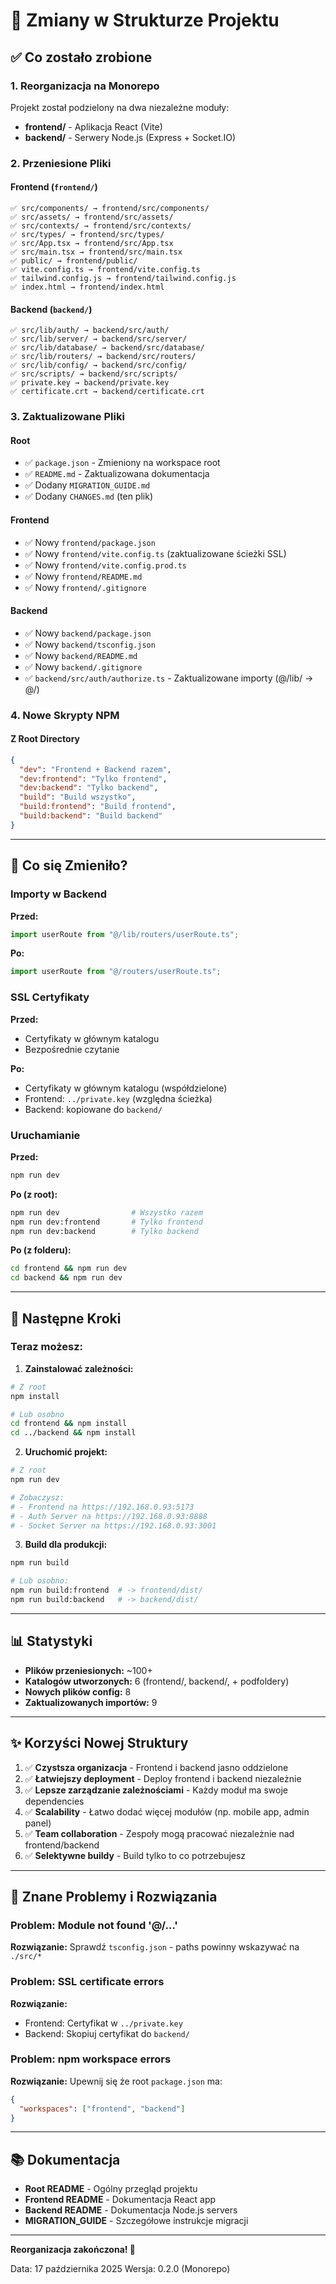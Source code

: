 # 📝 Zmiany w Strukturze Projektu

## ✅ Co zostało zrobione

### 1. Reorganizacja na Monorepo
Projekt został podzielony na dwa niezależne moduły:
- **frontend/** - Aplikacja React (Vite)
- **backend/** - Serwery Node.js (Express + Socket.IO)

### 2. Przeniesione Pliki

#### Frontend (`frontend/`)
```
✅ src/components/ → frontend/src/components/
✅ src/assets/ → frontend/src/assets/
✅ src/contexts/ → frontend/src/contexts/
✅ src/types/ → frontend/src/types/
✅ src/App.tsx → frontend/src/App.tsx
✅ src/main.tsx → frontend/src/main.tsx
✅ public/ → frontend/public/
✅ vite.config.ts → frontend/vite.config.ts
✅ tailwind.config.js → frontend/tailwind.config.js
✅ index.html → frontend/index.html
```

#### Backend (`backend/`)
```
✅ src/lib/auth/ → backend/src/auth/
✅ src/lib/server/ → backend/src/server/
✅ src/lib/database/ → backend/src/database/
✅ src/lib/routers/ → backend/src/routers/
✅ src/lib/config/ → backend/src/config/
✅ src/scripts/ → backend/src/scripts/
✅ private.key → backend/private.key
✅ certificate.crt → backend/certificate.crt
```

### 3. Zaktualizowane Pliki

#### Root
- ✅ `package.json` - Zmieniony na workspace root
- ✅ `README.md` - Zaktualizowana dokumentacja
- ✅ Dodany `MIGRATION_GUIDE.md`
- ✅ Dodany `CHANGES.md` (ten plik)

#### Frontend
- ✅ Nowy `frontend/package.json`
- ✅ Nowy `frontend/vite.config.ts` (zaktualizowane ścieżki SSL)
- ✅ Nowy `frontend/vite.config.prod.ts`
- ✅ Nowy `frontend/README.md`
- ✅ Nowy `frontend/.gitignore`

#### Backend
- ✅ Nowy `backend/package.json`
- ✅ Nowy `backend/tsconfig.json`
- ✅ Nowy `backend/README.md`
- ✅ Nowy `backend/.gitignore`
- ✅ `backend/src/auth/authorize.ts` - Zaktualizowane importy (@/lib/ → @/)

### 4. Nowe Skrypty NPM

#### Z Root Directory
```json
{
  "dev": "Frontend + Backend razem",
  "dev:frontend": "Tylko frontend",
  "dev:backend": "Tylko backend",
  "build": "Build wszystko",
  "build:frontend": "Build frontend",
  "build:backend": "Build backend"
}
```

---

## 🔧 Co się Zmieniło?

### Importy w Backend
**Przed:**
```typescript
import userRoute from "@/lib/routers/userRoute.ts";
```

**Po:**
```typescript
import userRoute from "@/routers/userRoute.ts";
```

### SSL Certyfikaty
**Przed:**
- Certyfikaty w głównym katalogu
- Bezpośrednie czytanie

**Po:**
- Certyfikaty w głównym katalogu (współdzielone)
- Frontend: `../private.key` (względna ścieżka)
- Backend: kopiowane do `backend/`

### Uruchamianie

**Przed:**
```bash
npm run dev
```

**Po (z root):**
```bash
npm run dev                # Wszystko razem
npm run dev:frontend       # Tylko frontend
npm run dev:backend        # Tylko backend
```

**Po (z folderu):**
```bash
cd frontend && npm run dev
cd backend && npm run dev
```

---

## 🎯 Następne Kroki

### Teraz możesz:

1. **Zainstalować zależności:**
```bash
# Z root
npm install

# Lub osobno
cd frontend && npm install
cd ../backend && npm install
```

2. **Uruchomić projekt:**
```bash
# Z root
npm run dev

# Zobaczysz:
# - Frontend na https://192.168.0.93:5173
# - Auth Server na https://192.168.0.93:8888
# - Socket Server na https://192.168.0.93:3001
```

3. **Build dla produkcji:**
```bash
npm run build

# Lub osobno:
npm run build:frontend  # -> frontend/dist/
npm run build:backend   # -> backend/dist/
```

---

## 📊 Statystyki

- **Plików przeniesionych:** ~100+
- **Katalogów utworzonych:** 6 (frontend/, backend/, + podfoldery)
- **Nowych plików config:** 8
- **Zaktualizowanych importów:** 9

---

## ✨ Korzyści Nowej Struktury

1. ✅ **Czystsza organizacja** - Frontend i backend jasno oddzielone
2. ✅ **Łatwiejszy deployment** - Deploy frontend i backend niezależnie
3. ✅ **Lepsze zarządzanie zależnościami** - Każdy moduł ma swoje dependencies
4. ✅ **Scalability** - Łatwo dodać więcej modułów (np. mobile app, admin panel)
5. ✅ **Team collaboration** - Zespoły mogą pracować niezależnie nad frontend/backend
6. ✅ **Selektywne buildy** - Build tylko to co potrzebujesz

---

## 🐛 Znane Problemy i Rozwiązania

### Problem: Module not found '@/...'
**Rozwiązanie:** Sprawdź `tsconfig.json` - paths powinny wskazywać na `./src/*`

### Problem: SSL certificate errors
**Rozwiązanie:** 
- Frontend: Certyfikat w `../private.key`
- Backend: Skopiuj certyfikat do `backend/`

### Problem: npm workspace errors
**Rozwiązanie:** Upewnij się że root `package.json` ma:
```json
{
  "workspaces": ["frontend", "backend"]
}
```

---

## 📚 Dokumentacja

- **Root README** - Ogólny przegląd projektu
- **Frontend README** - Dokumentacja React app
- **Backend README** - Dokumentacja Node.js servers
- **MIGRATION_GUIDE** - Szczegółowe instrukcje migracji

---

**Reorganizacja zakończona! 🎉**

Data: 17 października 2025
Wersja: 0.2.0 (Monorepo)


